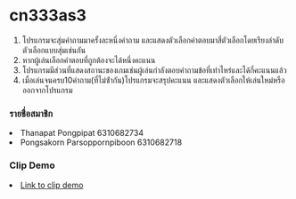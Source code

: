 # cn333as3

<ol>
<li>โปรแกรมจะสุ่มคําถามมาครั้งละหนึ่งคําถาม และแสดงตัวเลือกคําตอบมาสี่ตัวเลือกโดยเรียงลําดับตัวเลือกแบบสุ่มเช่นกัน</li>
<li>หากผู้เล่นเลือกคําตอบที่ถูกต้องจะได้หนึ่งคะแนน</li>
<li>โปรแกรมมีส่วนที่แสดงสถานะของเกมเช่นผู้เล่นกําลังตอบคําถามข้อที่เท่าไหร่และได้กี่คะแนนแล้ว</li>
<li>เมื่อเล่นจนครบ10คําถาม(ที่ไม่ซ้ํากัน)โปรแกรมจะสรุปคะแนน และแสดงตัวเลือกให้เล่นใหม่หรือออกจากโปรแกรม</li>
</ol>

### รายชื่อสมาชิก
<li>Thanapat Pongpipat 6310682734</li>
<li>Pongsakorn Parsoppornpiboon 6310682718</li>
  
### Clip Demo
<li><a href="https://youtu.be/aGQ5iCsLcsg">Link to clip demo</a></li>

